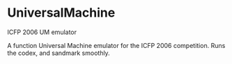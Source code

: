 # UniversalMachine
ICFP 2006 UM emulator

A function Universal Machine emulator for the ICFP 2006 competition. Runs the codex, and sandmark smoothly.

